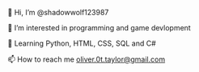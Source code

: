 👋 Hi, I’m @shadowwolf123987

👀 I’m interested in programming and game devlopment

🌱 Learning Python, HTML, CSS, SQL and C#

📫 How to reach me oliver.0t.taylor@gmail.com
